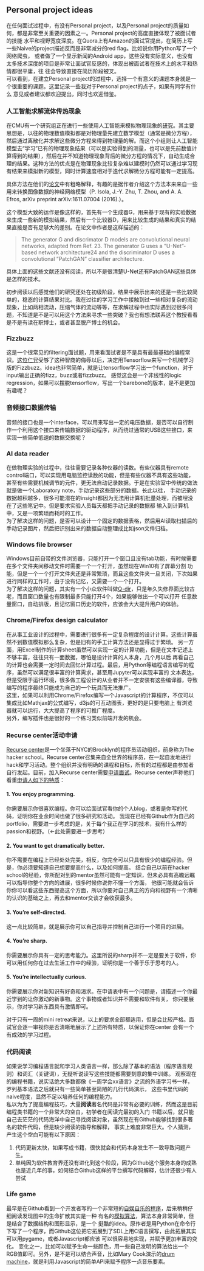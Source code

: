 ## Personal project ideas

在任何面试过程中，有没有Personal project，以及Personal project的质量如何，都是非常至关重要的因素之一。Personal project的高度直接体现了被面试者的技能
水平和视野宽度深度。在Quora上有Amazon的面试官提出，在简历上写一些Naive的project描述反而是非常减分的red flag。比如说你用Python写了一个网络爬虫，
或者做了一个显示新闻的Android app，这些没有实际意义，也没有太多技术深度的项目是非常让面试官反感的，体现出被面试者在技术上的水平和热情都很平庸，往
往会导致直接在简历阶段被叉。   
可以看到，在建立Personal project的过程中，选择一个有意义的课题本身就是一个很重要的课题。这里记录一些我对于Personal project的点子，如果有同学有什么
意见或者建议都欢迎提出，同时也欢迎借鉴。


### 人工智能求解流体传热现象
在CMU有一个研究组正在进行一些使用人工智能来模拟物理现象的[研究](https://sites.google.com/view/barati/research)。其主要思想是，以往的物理数值模拟都是对物理量先建立数学模型（通常是微分方程），然后通过离散化并求解这些微分方程来得到物理量的解。而这个小组则让人工智能模型去“学习”已有的物理现象结果（可以是实验得到的测量，也可以是先前数值计算得到的结果），然后在并不知道物理现象背后的微分方程的情况下，自动生成合理的结果。这种方法的优点是在物理现象比较复杂难以建模时仍然可以通过学习现有结果来模拟新的模型，同时计算速度相对于迭代求解微分方程可能有一定提高。

具体方法在他们的[论文](https://arxiv.org/pdf/1709.02432.pdf)中有粗略解释，有趣的是据作者介绍这个方法本来来自一些用来转换图像数据的神经网络模型（P. Isola, J.-Y. Zhu, T. Zhou, and A. A. Efros, arXiv preprint arXiv:1611.07004 (2016).）。

这个模型大致的运作是像这样的，首先有一个生成器G，用来基于现有的实验数据来生成一些新的模拟结果，然后有一个比较器D，用来比较生成的结果和真实的结果直接是否有足够大的差别。在论文中作者是这样描述的：
> The generator G and discrimator D models are
convolutional neural networks, adapted from Ref. 23. The generator G uses a ”U-Net”-based
network architecture24 and the discriminator D uses a convolutional ”PatchGAN” classifier
architecture.

具体上面的这些文献还没有阅读，所以不是很清楚U-Net还有PatchGAN这些具体是怎样的技术。

初步阅读以后感觉他们的研究还处在初级阶段，结果中展示出来的还是一些比较简单的，稳态的计算结果对比。我在过往的学习工作中接触到过一些相对复杂的流动现象，比如两相流动，压缩气体的流动等等，在求解过程中也实际遇到过很多问题，不知道是不是可以用这个方法来寻求一些突破？我也有想法联系这个教授看看是不是有读在职博士，或者甚至脱产博士的机会。


### Fizzbuzz
这是一个很常见的filtering面试题，用来看面试者是不是具有最最基础的编程常识。[这位仁兄](https://docs.google.com/presentation/d/16aTSekqJdF-WjxymEnfiNvJI-StY0deCYBWiZxhPbyI/edit#slide=id.g18aab039ee_0_94)受够了这种智商的侮辱以后，决定用Tensorflow来写一个机械学习
版的Fizzbuzz。idea也非常简单，就是让tensorflow学习出一个function，对于input输出正确的fizz，buzz或者fizzbuzz。
感觉这会是一个非线性的logic regression，如果可以摆脱tensorflow，写出一个barebone的版本，是不是更加有趣呢？


### 音频接口数据传输
音频的接口也是一个interface，可以用来写出一定的电压数据，是否可以自行制作一个利用这个接口来传输数据的驱动程序，从而绕过通常的USB这些接口，来实现一些简单低速的数据交换呢？

### AI data reader
在做物理实验的过程中，往往需要记录各种仪器的读数。有些仪器具有remote control端口，可以实现用电脑监控读数的功能，但是有些仪器不具有这些功能，
甚至有些需要机械调节的元件，更无法自动记录数据。于是在实验室中传统的做法就是做一个Laboratory note，手动记录这些部分的数据。长此以往，
手动记录的数据越积越多，很多可能潜在的insight都因为无法用计算机批量处理，而被埋没在了这些笔记中。但是要求实验人员每天都把手动记录的数据都
输入到计算机中，又是一项繁琐而耗时的工作。   
为了解决这样的问题，是否可以设计一个固定的数据表格，然后用AI读取扫描后的手动记录图片，然后把识别出来的数据自动整理成比如json文件归档。

### Windows file browser
Windows目前自带的文件浏览器，只能打开一个窗口且没有tab功能，有时候需要在多个文件夹间移动文件时需要一个一个打开，虽然现在Win10有了屏幕分割
功能，但是一个一个打开文件夹还是非常繁琐，而且这些文件夹一旦关闭，下次如果进行同样的工作时，由于没有记忆，又需要一个一个打开。   
为了解决这样的问题，其实有一个小众软件叫做[Q-dir](https://www.softwareok.com/?seite=Freeware/Q-Dir)，只是年久失修界面比较古老，而且窗口数量也有限制最多只能打开4个，如果能够做出一个可以打开
任意数量窗口，自动排版，且记忆窗口历史的软件，应该会大大提升用户的体验。

### Chrome/Firefox design calculator
在从事工业设计的过程中，需要进行很多有一定复杂程度的设计计算。这些计算虽然不到数值模拟那么复杂，但是旧有的手工计算方法还是显得过于繁琐。
另一方面，用Excel制作的计算sheet虽然可以实现一定的计算功能，但是在文本记述上不够丰富，往往只有一面数据，哪怕是设计计算的人本身，几个月以后
再看自己的计算也会需要一定时间去回忆计算过程。最后，用Python等编程语言编写的程序，虽然可以满足很丰富的计算需求，甚至用Jupyter可以实现丰富的
文本表达，但是受限于运行环境，很多做工程设计的从业者并不一定安装有这些编译器，导致编写的程序最终只能成为自己的一个玩具而无法推广。    
这里，如果可以利用Chrome/Firefox编写一个Javascript的计算程序，不仅可以集成比如Mathjax的公式编写，d3js的可互动图表，更好的是只要电脑上
有浏览器就可以运行，大大提高了程序的可推广程度。    
另外，编写插件也是很好的一个练习类似前端开发的机会。

### Recurse center活动申请
[Recurse center](https://www.recurse.com/)是一个坐落于NYC的Brooklyn的程序员活动组织，前身称为The hacker school。Recurse center召集来自全世界的程序员，在一起自发地进行
hack和学习活动。整个组织并没有明确的课程和目标，所有的过程都是由参加者自行发起。目前，加入Recurse center需要[申请面试](https://www.recurse.com/apply)。Recurse center声称他们
看重[申请人如下的特质](https://www.recurse.com/what-we-look-for)：
#### 1. You enjoy programming.
你需要展示你很喜欢编程。你可以给面试官看你的个人blog，或者是你写的代码，证明你在业余时间也做了很多研究和活动。
我现在已经有Github作为自己的portfolio，需要进一步考虑的是，关于每个我正在学习的技术，我有什么样的passion和视野。（<-此处需要进一步思考）
#### 2. You want to get dramatically better.
你不需要在编程上已经处处完美，相反，你完全可以只具有很少的编程经验。但是，你必须要知道自己想要提高什么，以及如何提高。
结合自己以前在hacker school的经验，你所配对到的mentor虽然可能有一定知识，但未必具有高瞻远瞩可以指导你整个方向的进展，很多时候你说你不懂一个方面，
他很可能就会告诉你你可以看这些东西提高这个方面，所以你要对自己真正的方向和视野有一个清晰的认识的基础之上，再去和mentor交谈才会收获最多。
#### 3. You’re self-directed.
这一点比较简单，就是展示你可以自己指导并控制自己进行一个项目的进展。
#### 4. You’re sharp.
你需要展示你具有一定的思考能力。这里所说的sharp并不一定是要关于软件，你可以用任何你在过去生活工作中的经验，证明你是一个善于乐于思考的人。
#### 5. You’re intellectually curious. 
你需要展示你对新知识有好奇和渴求。在申请表中有一个问题是，请描述一个你最近学到的让你激动的新事物。这个事物或者知识并不需要和软件有关，
你只要展示，你对学习新东西具有激情即可。

对于只有一周的mini retreat来说，以上的要求全部都适用，但是会比较严格。面试官会逐一审视你是否清晰地展示了上述所有特质，以保证你在center
会有一个有成效的学习过程。

### 代码阅读
如果说学习编程语言就和学习人类语言一样，那么除了基本的语法（程序语言规则）和词汇（关键词），无疑听说读写这些技能都需要刻意的集中训练。
观察现在的编程书籍，说实话绝大多数都像《一周学会xx语言》之流的外语学习书一样，罗列基本语法之后就只有一些简单甚至简陋的几行代码演示，
这些书里代码的naive程度，显然不足以培养任何的编程能力。   
私以为为了提高编程技巧，大量**阅读**著名代码是非常有必要的训练，然而这是目前编程类书籍的一个非常大的空白，初学者在阅读完最初的入门
书籍以后，就只能自己去茫茫的代码海洋中自己寻找阅读对象，虽然现在有Github能够找到很多著名的软件代码，但是缺少阅读的指导和解释，
事实上难度非常巨大。个人猜测，产生这个空白可能有以下原因：   
1. 代码更新太快，如果写成书籍，很快就会和代码本身发生不一致导致问题产生。
2. 单纯因为软件教育界还没有进化到这个阶段，因为Github这个服务本身的成熟也是近几年的事，如何结合Github这样的平台撰写代码解释，估计还很少有人尝试

### Life game
最早是在Github看到一个开发者写的一个非常短的[自娱自乐的程序](https://github.com/tfcat/Life)，后来稍稍仔细阅读发现图中的生命扩散其实是一种
有名的[模拟算法](https://robertheaton.com/2018/07/20/project-2-game-of-life/)，算法本身非常简单，但是结合了数据结构和图形显示，是一个
挺酷的idea。原作者是用Python在命令行下写了一个程序，而Github这位把它拓展到了SDL上用C语言撰写，由此拓展其实可以用pygame，或者Javascript都应该
可以很容易地实现，并赋予更加丰富的变化。
变化之一，比如可以赋予生命一些颜色，用一些自己发明的算法给出一个RGB值即可。另外，是不是可以结合声音，比如Mary Cook演示的[drum machine](http://drum-machine.maryrosecook.com/)，就是利用Javascript的简单API来赋予程序一点音乐要素。
